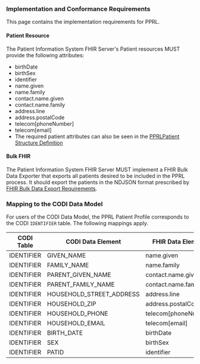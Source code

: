 ### Implementation and Conformance Requirements
This page contains the implementation requirements for PPRL.

#### Patient Resource
The Patient Information System FHIR Server's Patient resources MUST provide the following attributes:

* birthDate
* birthSex
* identifier
* name.given
* name.family
* contact.name.given
* contact.name.family
* address.line
* address.postalCode
* telecom[phoneNumber]
* telecom[email]
* The required patient attributes can also be seen in the [PPRLPatient Structure Definition](StructureDefinition-pprl-patient.html)

#### Bulk FHIR
The Patient Information System FHIR Server MUST implement a FHIR Bulk Data Exporter that exports all patients desired to be included in the PPRL process. It should export the patients in the NDJSON format prescribed by [FHIR Bulk Data Export Requirements](https://hl7.org/fhir/uv/bulkdata/).

### Mapping to the CODI Data Model
For users of the CODI Data Model, the PPRL Patient Profile corresponds to the CODI `IDENTIFIER` table. The following mappings apply.

| **CODI Table** | **CODI Data Element** | **FHIR Data Element** | **FHIR Resource/Profile/Extension** | **Comments** |
| -- | -- | -- | -- | -- |
| IDENTIFIER | GIVEN_NAME | name.given | PPRLPatient | |
| IDENTIFIER | FAMILY_NAME | name.family | PPRLPatient | |
| IDENTIFIER | PARENT_GIVEN_NAME | contact.name.given | PPRLPatient | Optional |
| IDENTIFIER | PARENT_FAMILY_NAME | contact.name.family | PPRLPatient | Optional |
| IDENTIFIER | HOUSEHOLD_STREET_ADDRESS | address.line | PPRLPatient | |
| IDENTIFIER | HOUSEHOLD_ZIP | address.postalCode | PPRLPatient | |
| IDENTIFIER | HOUSEHOLD_PHONE | telecom[phoneNumber] | PPRLPatient | Optional |
| IDENTIFIER | HOUSEHOLD_EMAIL | telecom[email] | PPRLPatient | Optional |
| IDENTIFIER | BIRTH_DATE | birthDate | PPRLPatient | |
| IDENTIFIER | SEX | birthSex | PPRLPatient | |
| IDENTIFIER | PATID | identifier | PPRLPatient | |
